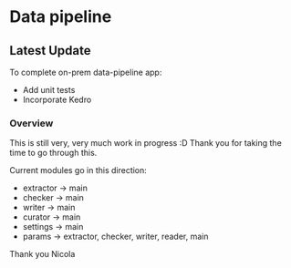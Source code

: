 # Data pipeline

## Latest Update
To complete on-prem data-pipeline app:
- Add unit tests
- Incorporate Kedro

### Overview

This is still very, very much work in progress :D
Thank you for taking the time to go through this.

Current modules go in this direction:
- extractor -> main
- checker -> main
- writer -> main
- curator -> main
- settings -> main
- params -> extractor, checker, writer, reader, main

Thank you
Nicola
